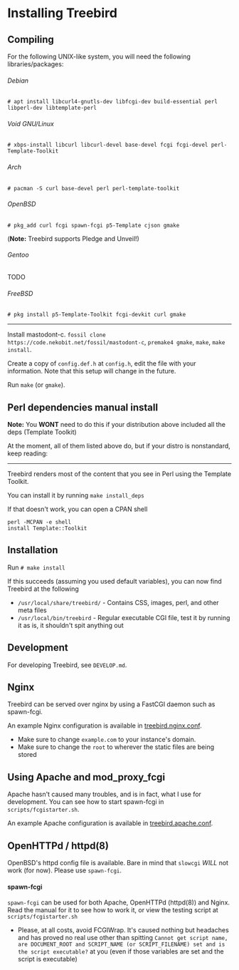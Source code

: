 # Installing Treebird

## Compiling

For the following UNIX-like system, you will need the following libraries/packages:

###### Debian

`# apt install libcurl4-gnutls-dev libfcgi-dev build-essential perl libperl-dev libtemplate-perl`

###### Void GNU/Linux

`# xbps-install libcurl libcurl-devel base-devel fcgi fcgi-devel perl-Template-Toolkit`

###### Arch

`# pacman -S curl base-devel perl perl-template-toolkit`

###### OpenBSD

`# pkg_add curl fcgi spawn-fcgi p5-Template cjson gmake`

(**Note:** Treebird supports Pledge and Unveil!)

###### Gentoo

TODO

###### FreeBSD

`# pkg install p5-Template-Toolkit fcgi-devkit curl gmake`

---

Install mastodont-c. `fossil clone https://code.nekobit.net/fossil/mastodont-c`,
`premake4 gmake`, `make`, `make install`.

Create a copy of `config.def.h` at `config.h`, edit the file with your
information. Note that this setup will change in the
future.

Run `make` (or `gmake`). 

## Perl dependencies manual install

**Note:** You **WONT** need to do this if your distribution above included all the deps (Template Toolkit)

At the moment, all of them listed above do, but if your distro is nonstandard, keep reading:

---

Treebird renders most of the content that you see in Perl using the Template Toolkit.

You can install it by running `make install_deps`

If that doesn't work, you can open a CPAN shell

```
perl -MCPAN -e shell
install Template::Toolkit
```

## Installation

Run `# make install`

If this succeeds (assuming you used default variables), you can now find Treebird at the following

- `/usr/local/share/treebird/` - Contains CSS, images, perl, and other meta files
- `/usr/local/bin/treebird` - Regular executable CGI file, test it by running it as is, it shouldn't spit anything out

## Development

For developing Treebird, see `DEVELOP.md`.

## Nginx

Treebird can be served over nginx by using a FastCGI daemon such as spawn-fcgi.

An example Nginx configuration is available in [treebird.nginx.conf](./sample/treebird.nginx.conf).
* Make sure to change `example.com` to your instance's domain.
* Make sure to change the `root` to wherever the static files are being stored

## Using Apache and mod_proxy_fcgi

Apache hasn't caused many troubles, and is in fact, what I use for development. You can see how to start
spawn-fcgi in `scripts/fcgistarter.sh`.

An example Apache configuration is available in [treebird.apache.conf](./sample/treebird.apache.conf).

## OpenHTTPd / httpd(8)

OpenBSD's httpd config file is available. Bare in mind that `slowcgi` *WILL*
not work (for now). Please use `spawn-fcgi`.

#### spawn-fcgi

`spawn-fcgi` can be used for both Apache, OpenHTTPd (httpd(8)) and Nginx. Read the manual for it to see how to work it, or view
the testing script at `scripts/fcgistarter.sh`

- Please, at all costs, avoid FCGIWrap. It's caused nothing but headaches and has proved no real use other than
  spitting `Cannot get script name, are DOCUMENT_ROOT and SCRIPT_NAME (or SCRIPT_FILENAME) set and is the script executable?`
  at you (even if those variables are set and the script is executable)
